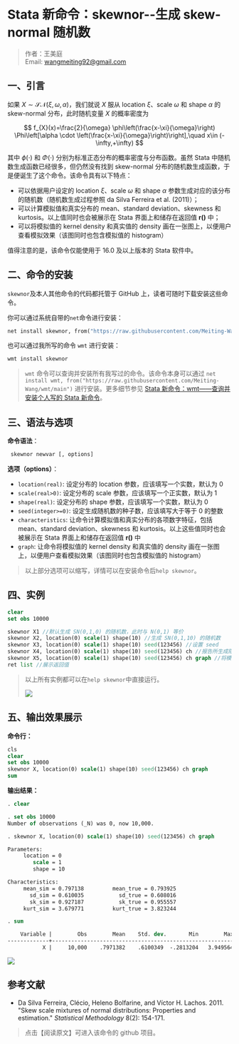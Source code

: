 # Stata 新命令：skewnor--生成 skew-normal 随机数

> 作者：王美庭  
> Email: wangmeiting92@gmail.com

## 一、引言

如果 $X \sim \mathcal{SN}(\xi,\omega,\alpha)$，我们就说 $X$ 服从 location $\xi$、scale $\omega$ 和 shape $\alpha$ 的 skew-normal 分布，此时随机变量 $X$ 的概率密度为

$$
f_{X}(x)=\frac{2}{\omega} \phi\left(\frac{x-\xi}{\omega}\right) \Phi\left[\alpha \cdot \left(\frac{x-\xi}{\omega}\right)\right],\quad x\in (-\infty,+\infty)
$$

其中 $\phi(\cdot)$ 和 $\Phi(\cdot)$ 分别为标准正态分布的概率密度与分布函数。虽然 Stata 中随机数生成函数已经很多，但仍然没有找到 skew-normal 分布的随机数生成函数，于是便诞生了这个命令。该命令具有以下特点：

- 可以依据用户设定的 location $\xi$、scale $\omega$ 和 shape $\alpha$ 参数生成对应的该分布的随机数（随机数生成过程参照 da Silva Ferreira et al. (2011)）；
- 可以计算模拟值和真实分布的 mean、standard deviation、skewness 和 kurtosis。以上值同时也会被展示在 Stata 界面上和储存在返回值 **r()** 中；
- 可以将模拟值的 kernel density 和真实值的 density 画在一张图上，以便用户查看模拟效果（该图同时也包含模拟值的 histogram）

值得注意的是，该命令仅能使用于 16.0 及以上版本的 Stata 软件中。

## 二、命令的安装

`skewnor`及本人其他命令的代码都托管于 GitHub 上，读者可随时下载安装这些命令。

你可以通过系统自带的`net`命令进行安装：

```stata
net install skewnor, from("https://raw.githubusercontent.com/Meiting-Wang/skewnor/main")
```

也可以通过我所写的命令 `wmt` 进行安装：

```stata
wmt install skewnor
```

> `wmt` 命令可以查询并安装所有我写过的命令。该命令本身可以通过 `net install wmt, from("https://raw.githubusercontent.com/Meiting-Wang/wmt/main")` 进行安装。更多细节参见 [Stata 新命令：wmt——查询并安装个人写的 Stata 新命令](https://mp.weixin.qq.com/s/P2V_6et9crS5GeNNfO-6xQ)。

## 三、语法与选项

**命令语法**：

```stata
 skewnor newvar [, options]
```

**选项（options）**：

- `location(real)`: 设定分布的 location 参数，应该填写一个实数，默认为 0
- `scale(real>0)`: 设定分布的 scale 参数，应该填写一个正实数，默认为 1
- `shape(real)`: 设定分布的 shape 参数，应该填写一个实数，默认为 0
- `seed(integer>=0)`: 设定生成随机数的种子数，应该填写大于等于 0 的整数
- `characteristics`: 让命令计算模拟值和真实分布的各项数字特征，包括 mean、standard deviation、skewness 和 kurtosis。以上这些值同时也会被展示在 Stata 界面上和储存在返回值 **r()** 中
- `graph`: 让命令将模拟值的 kernel density 和真实值的 density 画在一张图上，以便用户查看模拟效果（该图同时也包含模拟值的 histogram）

> 以上部分选项可以缩写，详情可以在安装命令后`help skewnor`。

## 四、实例

```stata
clear
set obs 10000

skewnor X1 //默认生成 SN(0,1,0) 的随机数，此时与 N(0,1) 等价
skewnor X2, location(0) scale(1) shape(10) //生成 SN(0,1,10) 的随机数
skewnor X3, location(0) scale(1) shape(10) seed(123456) //设置 seed
skewnor X4, location(0) scale(1) shape(10) seed(123456) ch //报告所生成随机数的数字特征，并将其储存在返回值 r() 中
skewnor X5, location(0) scale(1) shape(10) seed(123456) ch graph //将模拟的核密度和真实的密度函数进行作图
ret list //展示返回值
```

> 以上所有实例都可以在`help skewnor`中直接运行。
>
> ![](https://cdn.jsdelivr.net/gh/Meiting-Wang/pictures/picgo/picgo-20210927145135.png)

## 五、输出效果展示

**命令行：**

```stata
cls
clear
set obs 10000
skewnor X, location(0) scale(1) shape(10) seed(123456) ch graph
sum
```

**输出结果：**

```stata
. clear

. set obs 10000
Number of observations (_N) was 0, now 10,000.

. skewnor X, location(0) scale(1) shape(10) seed(123456) ch graph

Parameters:
     location = 0
        scale = 1
        shape = 10

Characteristics:
     mean_sim = 0.797138         mean_true = 0.793925
       sd_sim = 0.610035           sd_true = 0.608016
       sk_sim = 0.927187           sk_true = 0.955557
     kurt_sim = 3.679771         kurt_true = 3.823244

. sum

    Variable |        Obs        Mean    Std. dev.       Min        Max
-------------+---------------------------------------------------------
           X |     10,000    .7971382    .6100349  -.2813204   3.949564
```

![](https://cdn.jsdelivr.net/gh/Meiting-Wang/pictures/picgo/picgo-20210927145703.png)

## 参考文献
- Da Silva Ferreira, Clécio, Heleno Bolfarine, and Víctor H. Lachos. 2011. "Skew scale mixtures of normal distributions: Properties and estimation." *Statistical Methodology* 8(2): 154-171.

> 点击【阅读原文】可进入该命令的 github 项目。
